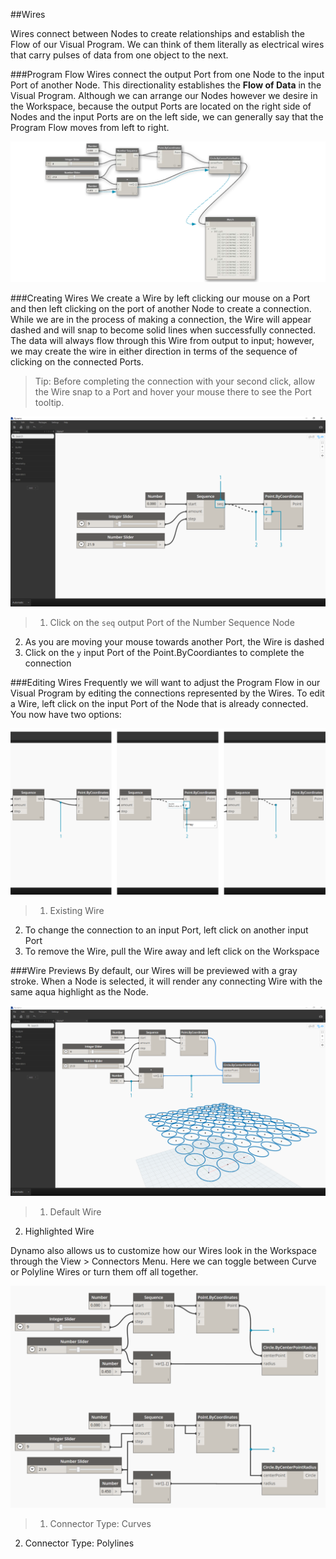 ##Wires

Wires connect between Nodes to create relationships and establish the Flow of our Visual Program. We can think of them literally as electrical wires that carry pulses of data from one object to the next.


###Program Flow
Wires connect the output Port from one Node to the input Port of another Node. This directionality establishes the **Flow of Data** in the Visual Program. Although we can arrange our Nodes however we desire in the Workspace, because the output Ports are located on the right side of Nodes and the input Ports are on the left side, we can generally say that the Program Flow moves from left to right.

![Program Flow](images/3-2/00-ProgramFlow.png)

###Creating Wires
We create a Wire by left clicking our mouse on a Port and then left clicking on the port of another Node to create a connection. While we are in the process of making a connection, the Wire will appear dashed and will snap to become solid lines when successfully connected. The data will always flow through this Wire from output to input; however, we may create the wire in either direction in terms of the sequence of clicking on the connected Ports.

> Tip: Before completing the connection with your second click, allow the Wire snap to a Port and hover your mouse there to see the Port tooltip.

![Creating Wires](images/3-2/01-CreatingWires.png)
>1. Click on the ```seq``` output Port of the Number Sequence Node
2. As you are moving your mouse towards another Port, the Wire is dashed
3. Click on the ```y``` input Port of the Point.ByCoordiantes to complete the connection

###Editing Wires
Frequently we will want to adjust the Program Flow in our Visual Program by editing the connections represented by the Wires. To edit a Wire, left click on the input Port of the Node that is already connected. You now have two options:

![Editing Wires](images/3-2/02-EditingWires.png)



> 1. Existing Wire
2. To change the connection to an input Port, left click on another input Port
3. To remove the Wire, pull the Wire away and left click on the Workspace


###Wire Previews
By default, our Wires will be previewed with a gray stroke. When a Node is selected, it will render any connecting Wire with the same aqua highlight as the Node.

![Wire Preview](images/3-2/03-WirePreview.png)
> 1. Default Wire
2. Highlighted Wire

Dynamo also allows us to customize how our Wires look in the Workspace through the View > Connectors Menu. Here we can toggle between Curve or Polyline Wires or turn them off all together.

![Wire Connectors](images/3-2/04-WireConnectors.png)

> 1. Connector Type: Curves
2. Connector Type: Polylines

